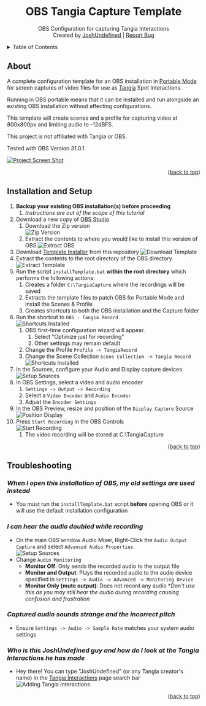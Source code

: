 <a id="readme-top"></a>



<br />
<div align="center">
<h1 align="center">OBS Tangia Capture Template</h3>
<p align="center">
OBS Configuration for capturing Tangia Interactions
<br />
Created by <a href="https://joshundefined.com">JoshUndefined</a>
|
<a href="https://github.com/joshundefined/obs-tangia-capture/issues/new?labels=bug&template=bug-report---.md">Report Bug</a>
</p>
</div>

<details>
  <summary>Table of Contents</summary>
  <ul>
    <li><a href="#about">About</a></li>
    <li><a href="#installation-and-setup">Installation and Setup</a></li>
    <li><a href="#troubleshooting">Troubleshooting</a></li>
  </ul>
</details>



## About

A complete configuration template for an OBS installation in [Portable Mode][obs-portable-url] for screen captures of video files for use as [Tangia][tangia-url] Spot Interactions.

Running in OBS portable means that it can be installed and run alongside an existing OBS installation without affecting configurations.

This template will create scenes and a profile for capturing video at 800x800px and limiting audio to -12dBFS.

This project is not affiliated with Tangia or OBS.

Tested with OBS Version 31.0.1

[![Project Screen Shot][project-screenshot]](https://github.com/joshundefined/obs-tangia-capture)


<p align="right">(<a href="#readme-top">back to top</a>)</p>


## Installation and Setup

1. **Backup your existing OBS installation(s) before proceeding**
    1. *Instructions are out of the scope of this tutorial*
1. Download a new copy of [OBS Studio][obs-url]
    1. Download the Zip version<br />
    ![Zip Version](images/downloadOBSZip.png)
    1. Extract the contents to where you would like to install this version of OBS
    ![Extract OBS](images/extractOBS.png)
1. Download [Template Installer][installer-url] from this repository
    ![Download Template](images/downloadTemplate.png)
1. Extract the contents to the root directory of the OBS directory<br />
    ![Extract Template](images/extractTemplate.png)
1. Run the script `installTemplate.bat` **within the root directory** which performs the following actions:
    1. Creates a folder `C:\TangiaCapture` where the recordings will be saved
    1. Extracts the template files to patch OBS for Portable Mode and install the Scenes & Profile
    1. Creates shortcuts to both the OBS installation and the Capture folder
1. Run the shortcut to `OBS - Tangia Record`<br />
    ![Shortcuts Installed](images/installed.png)
    1. OBS first-time configuration wizard will appear.
        1. Select "Optimize just for recording"
        1. Other settings may remain default
    1. Change the Profile `Profile -> TangiaRecord`
    1. Change the Scene Collection `Scene Collection -> Tangia Record`<br />
    ![Shortcuts Installed](images/OBSProfile.png)
1. In the Sources, configure your Audio and Display capture devices<br />
    ![Setup Sources](images/OBSSetSources.png)
1. In OBS Settings, select a video and audio encoder
    1. `Settings -> Output -> Recording`
    1. Select a `Video Encoder` and `Audio Encoder`
    1. Adjust the `Encoder Settings`
1. In the OBS Preview, resize and position of the `Display Capture` Source<br />
    ![Position Display](images/OBSPreviewArea.png)
1. Press `Start Recording` in the OBS Controls<br />
    ![Start Recording](images/OBSRecord.png)
    1. The video recording will be stored at C:\TangiaCapture


<p align="right">(<a href="#readme-top">back to top</a>)</p>



## Troubleshooting

### *When I open this installation of OBS, my old settings are used instead*
- You must run the `installTemplate.bat` script **before** opening OBS or it will use the default installation configuration

### *I can hear the audio doubled while recording*
- On the main OBS window Audio Mixer, Right-Click the `Audio Output Capture` and select `Advanced Audio Properties`<br />
    ![Setup Sources](images/advancedAudio.png)
- Change `Audio Monitoring` 
    - **Monitor Off**: Only sends the recorded audio to the output file
    - **Monitor and Output**: Plays the recorded audio to the audio device specified in `Settings -> Audio -> Advanced -> Monitoring Device`
    - **Monitor Only (mute output)**: Does not record any audio **Don't use this as you may still hear the audio during recording causing confusion and frustration*

### *Captured audio sounds strange and the incorrect pitch*
- Ensure `Settings -> Audio -> Sample Rate` matches your system audio settings

### *Who is this JoshUndefined guy and how do I look at the Tangia Interactions he has made*
- Hey there! You can type "JoshUndefined" (or any Tangia creator's name) in the [Tangia Interactions][tangia-interactions-url] page search bar 
<br />![Adding Tangia Interactions][tangia-josh-screenshot]



<p align="right">(<a href="#readme-top">back to top</a>)</p>




<!-- Links and images -->
[obs-url]: https://obsproject.com/download
[obs-portable-url]: https://obsproject.com/kb/portable-mode
[tangia-url]: https://www.tangia.co/
[tangia-interactions-url]: https://app.tangia.co/twitch/interactions/create
[installer-url]: https://github.com/JoshUndefined/obs-tangia-capture/releases/download/v1.0.0/OBSTangiaCapture.zip

[project-screenshot]: images/screenshot.png
[tangia-josh-screenshot]: images/tangiajoshscreenshot.png
